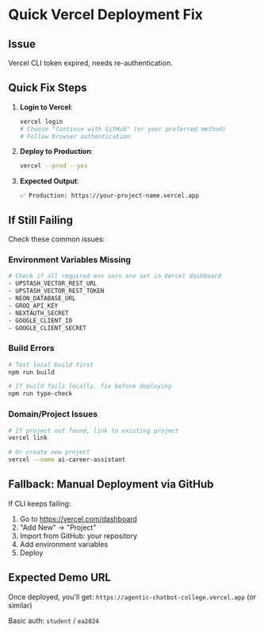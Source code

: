 # Quick Vercel Deployment Fix

## Issue
Vercel CLI token expired, needs re-authentication.

## Quick Fix Steps

1. **Login to Vercel**:
   ```bash
   vercel login
   # Choose "Continue with GitHub" (or your preferred method)
   # Follow browser authentication
   ```

2. **Deploy to Production**:
   ```bash
   vercel --prod --yes
   ```

3. **Expected Output**:
   ```
   ✅ Production: https://your-project-name.vercel.app
   ```

## If Still Failing

Check these common issues:

### Environment Variables Missing
```bash
# Check if all required env vars are set in Vercel dashboard
- UPSTASH_VECTOR_REST_URL
- UPSTASH_VECTOR_REST_TOKEN  
- NEON_DATABASE_URL
- GROQ_API_KEY
- NEXTAUTH_SECRET
- GOOGLE_CLIENT_ID
- GOOGLE_CLIENT_SECRET
```

### Build Errors
```bash
# Test local build first
npm run build

# If build fails locally, fix before deploying
npm run type-check
```

### Domain/Project Issues
```bash
# If project not found, link to existing project
vercel link

# Or create new project
vercel --name ai-career-assistant
```

## Fallback: Manual Deployment via GitHub

If CLI keeps failing:
1. Go to https://vercel.com/dashboard
2. "Add New" → "Project"  
3. Import from GitHub: your repository
4. Add environment variables
5. Deploy

## Expected Demo URL
Once deployed, you'll get:
`https://agentic-chatbot-college.vercel.app` (or similar)

Basic auth: `student` / `ea2024`